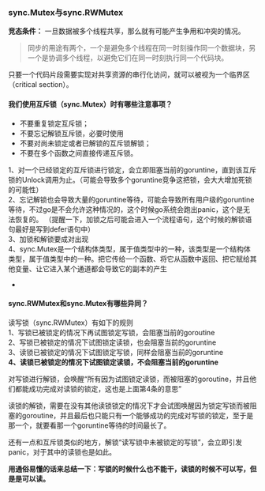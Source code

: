 ### sync.Mutex与sync.RWMutex

**竞态条件：**  一旦数据被多个线程共享，那么就有可能产生争用和冲突的情况。
	
> 同步的用途有两个，一个是避免多个线程在同一时刻操作同一个数据块，另一个是协调多个线程，以避免它们在同一时刻执行同一个代码块。


只要一个代码片段需要实现对共享资源的串行化访问，就可以被视为一个临界区（critical section）。

#### 我们使用互斥锁（sync.Mutex）时有哪些注意事项？
* 不要重复锁定互斥锁；  
* 不要忘记解锁互斥锁，必要时使用  
* 不要对尚未锁定或者已解锁的互斥锁解锁；  
* 不要在多个函数之间直接传递互斥锁。

1、对一个已经锁定的互斥锁进行锁定，会立即阻塞当前的goruntine，直到该互斥锁的Unlock调用为止。（可能会导致多个goruntine竞争这把锁，会大大增加死锁的可能性）  
2、忘记解锁也会导致大量的goruntine等待，可能会导致所有用户级的goruntine等待，不过go是不会允许这种情况的，这个时候go系统会跑出panic，这个是无法恢复的。  （提醒一下，加锁之后可能会进入一个流程语句，这个时候的解锁语句最好是写到defer语句中）  
3、加锁和解锁要成对出现  
4、sync.Mutex是一个结构体类型，属于值类型中的一种，该类型是一个结构体类型，属于值类型中的一种。把它传给一个函数、将它从函数中返回、把它赋给其他变量、让它进入某个通道都会导致它的副本的产生

-

#### sync.RWMutex和sync.Mutex有哪些异同？

读写锁（sync.RWMutex）有如下的规则  
1、写锁已被锁定的情况下再试图锁定写锁，会阻塞当前的goroutine  
2、写锁已被锁定的情况下试图锁定读锁，也会阻塞当前的goruntine  
3、读锁已被锁定的情况下试图锁定写锁，同样会阻塞当前的goruntine  
**4、读锁已被锁定的情况下试图锁定读锁，不会阻塞当前的goruntine**

对写锁进行解锁，会唤醒“所有因为试图锁定读锁，而被阻塞的goroutine，并且他们都能成功完成对读锁的锁定，这也是上面第4条的意思”

读锁的解锁，需要在没有其他读锁锁定的情况下才会试图唤醒因为锁定写锁而被阻塞的goroutine，并且最后也只能只有一个能够成功的完成对写锁的锁定，至于是那一个，就要看那一个goruntine等待的时间最长了。

还有一点和互斥锁类似的地方，解锁“读写锁中未被锁定的写锁”，会立即引发panic，对于其中的读锁也是如此。


**用通俗易懂的话来总结一下：写锁的时候什么也不能干，读锁的时候不可以写，但是是可以读。**
  	


